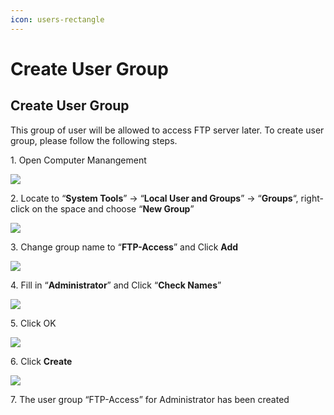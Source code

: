 ```yaml
---
icon: users-rectangle
---
```


# Create User Group

## Create User Group <a href="#step-2-create-user-group" id="step-2-create-user-group"></a>

This group of user will be allowed to access FTP server later. To create user group, please follow the following steps.

1\. Open Computer Manangement

![](https://howto.hyonix.com/wp-content/uploads/2023/12/image-32.png)

2\. Locate to “**System Tools**” -> “**Local User and Groups**” -> “**Groups**“, right-click on the space and choose “**New Group**”

![](https://howto.hyonix.com/wp-content/uploads/2023/12/image-33.png)

3\. Change group name to “**FTP-Access**” and Click **Add**

![](https://howto.hyonix.com/wp-content/uploads/2023/12/image-34.png)

4\. Fill in “**Administrator**” and Click “**Check Names**”

![](https://howto.hyonix.com/wp-content/uploads/2023/12/image-35.png)

5\. Click OK

![](https://howto.hyonix.com/wp-content/uploads/2023/12/image-36.png)

6\. Click **Create**

![](https://howto.hyonix.com/wp-content/uploads/2023/12/image-37.png)

7\. The user group “FTP-Access” for Administrator has been created
